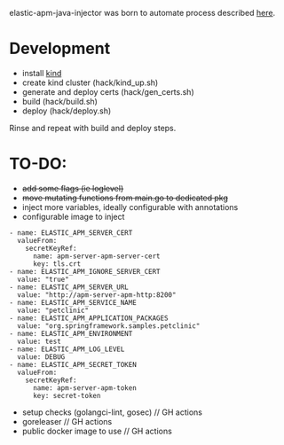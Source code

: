 elastic-apm-java-injector was born to automate process described [here](https://www.elastic.co/blog/using-elastic-apm-java-agent-on-kubernetes-k8s).

# Development
- install [kind](https://github.com/kubernetes-sigs/kind)
- create kind cluster (hack/kind_up.sh)
- generate and deploy certs (hack/gen_certs.sh)
- build (hack/build.sh)
- deploy (hack/deploy.sh)

Rinse and repeat with build and deploy steps.

# TO-DO:
- ~~add some flags (ie loglevel)~~
- ~~move mutating functions from main.go to dedicated pkg~~
- inject more variables, ideally configurable with annotations
- configurable image to inject
```
- name: ELASTIC_APM_SERVER_CERT
  valueFrom:
    secretKeyRef:
      name: apm-server-apm-server-cert
      key: tls.crt
- name: ELASTIC_APM_IGNORE_SERVER_CERT
  value: "true"
- name: ELASTIC_APM_SERVER_URL 
  value: "http://apm-server-apm-http:8200" 
- name: ELASTIC_APM_SERVICE_NAME 
  value: "petclinic" 
- name: ELASTIC_APM_APPLICATION_PACKAGES 
  value: "org.springframework.samples.petclinic" 
- name: ELASTIC_APM_ENVIRONMENT 
  value: test 
- name: ELASTIC_APM_LOG_LEVEL 
  value: DEBUG 
- name: ELASTIC_APM_SECRET_TOKEN 
  valueFrom: 
    secretKeyRef: 
      name: apm-server-apm-token 
      key: secret-token
```
- setup checks (golangci-lint, gosec)  // GH actions
- goreleaser // GH actions
- public docker image to use // GH actions